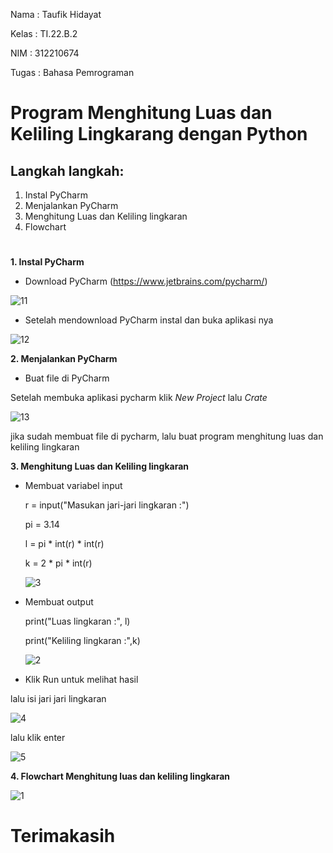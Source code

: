 Nama : Taufik Hidayat

Kelas : TI.22.B.2

NIM : 312210674

Tugas : Bahasa Pemrograman

#

# Program Menghitung Luas dan Keliling Lingkarang dengan Python

## Langkah langkah:

1. Instal PyCharm
2. Menjalankan PyCharm
3. Menghitung Luas dan Keliling lingkaran
4. Flowchart
#

**1. Instal PyCharm**

* Download PyCharm (https://www.jetbrains.com/pycharm/)

![11](https://user-images.githubusercontent.com/115480692/198170391-d9fb04b6-8faf-4a94-ad11-1a4377c25210.png)


* Setelah mendownload PyCharm instal dan buka aplikasi nya

![12](https://user-images.githubusercontent.com/115480692/198172686-e3bde280-efa4-4028-bd59-ba4c6712e8a3.png)



**2. Menjalankan PyCharm**

* Buat file di PyCharm

Setelah membuka aplikasi pycharm klik *New Project* lalu *Crate*

![13](https://user-images.githubusercontent.com/115480692/198170532-e4fb08c3-f5c1-427b-9e1f-01be4245aa45.png)


jika sudah membuat file di pycharm, lalu buat program menghitung luas dan keliling lingkaran

**3. Menghitung Luas dan Keliling lingkaran**

* Membuat variabel input

    r = input("Masukan jari-jari lingkaran :")
    
    pi = 3.14
    
    l = pi * int(r) * int(r)
    
    k = 2 * pi * int(r)
    
    ![3](https://user-images.githubusercontent.com/115480692/198171160-670080c8-9840-4ffd-b6a8-a636a5c3c998.png)



* Membuat output

    print("Luas lingkaran :", l)
    
    print("Keliling lingkaran :",k)
    
    ![2](https://user-images.githubusercontent.com/115480692/198172313-c139f30b-4f8e-4faf-9abb-6d84891d56d1.png)


* Klik Run untuk melihat hasil

lalu isi jari jari lingkaran

![4](https://user-images.githubusercontent.com/115480692/198171571-19e3614a-3c14-4c8b-8288-48b69a27005c.png)


lalu klik enter

![5](https://user-images.githubusercontent.com/115480692/198172360-d0b19a06-8da6-4869-96f2-5d1a0aee4951.png)

**4. Flowchart Menghitung luas dan keliling lingkaran**

![1](https://user-images.githubusercontent.com/115480692/198173962-7b8177ae-198b-42a0-8d61-cabb9970ab5b.png)

# Terimakasih
